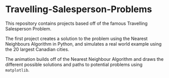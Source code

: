 # Travelling-Salesperson-Problems

This repository contains projects based off of the famous Travelling Salesperson Problem. 

The first project creates a solution to the problem using the Nearest Neighbours Algorithm in Python, and simulates a real world example using the 20 largest Canadian cities. 

The animation builds off of the Nearest Neighbour Algorithm and draws the different possible solutions and paths to potential problems using `matplotlib`.
